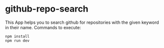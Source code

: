 # github-repo-search
This App helps you to search github for repositories with the given keyword in their name.
Commands to execute:
```
npm install
npm run dev
```

